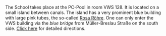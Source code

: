 <!--
.. title: Directions
.. slug: directions
.. date: 2023-09-15
.. type: text
-->

The School takes place at the PC-Pool in room VWS 128. It is located on a small island between canals. The island has a very prominent blue building with large pink tubes, the so-called [Rosa Röhre](https://de.wikipedia.org/wiki/Rosa_R%C3%B6hre). One can only enter the VWS building via the *blue bridge* from Müller-Breslau Straße on the south side. [Click here](../../venue) for detailed directions.


